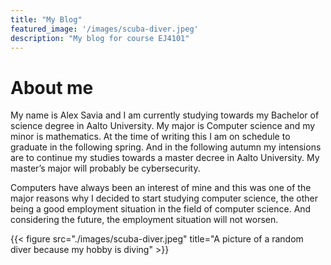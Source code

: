 ```yaml
---
title: "My Blog"
featured_image: '/images/scuba-diver.jpeg'
description: "My blog for course EJ4101"
---
```


# About me

My name is Alex Savia and I am currently studying towards my Bachelor of science degree in Aalto University. My major is Computer science and my minor is mathematics. At the time of writing this I am on schedule to graduate in the following spring. And in the following autumn my intensions are to continue my studies towards a master decree in Aalto University. My master’s major will probably be cybersecurity.

Computers have always been an interest of mine and this was one of the major reasons why I decided to start studying computer science, the other being a good employment situation in the field of computer science. And considering the future, the employment situation will not worsen.

{{< figure src="./images/scuba-diver.jpeg" title="A picture of a random diver because my hobby is diving" >}}